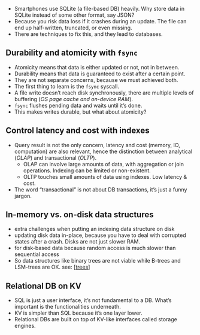 - Smartphones use SQLite (a file-based DB) heavily. Why store data in SQLite instead of some other format, say JSON? 
- Because you risk data loss if it crashes during an update. The file can end up half-written, truncated, or even missing.
- There are techniques to fix this, and they lead to databases.

## Durability and atomicity with `fsync`

- Atomicity means that data is either updated or not, not in between. 
- Durability means that data is guaranteed to exist after a certain point. 
- They are not separate concerns, because we must achieved both.
- The first thing to learn is the `fsync` syscall. 
- A file write doesn’t reach disk synchronously, there are multiple levels of buffering (*OS page cache and on-device RAM*). 
- `fsync` flushes pending data and waits until it’s done. 
- This makes writes durable, but what about atomicity?

## Control latency and cost with indexes

- Query result is not the only concern, latency and cost (memory, IO, computation) are also relevant, hence the distinction between analytical (*OLAP*) and transactional (*OLTP*).
  - OLAP can involve large amounts of data, with aggregation or join operations. Indexing can be limited or non-existent.
  - OLTP touches small amounts of data using indexes. Low latency & cost.
- The word “transactional” is not about DB transactions, it’s just a funny jargon.

## In-memory vs. on-disk data structures

- extra challenges when putting an indexing data structure on disk
- updating disk data in-place, because you have to deal with corrupted states after a crash. Disks are not just slower RAM.
- for disk-based data because random access is much slower than sequential access
- So data structures like binary trees are not viable while B-trees and LSM-trees are OK. see: [[trees]]

## Relational DB on KV

- SQL is just a user interface, it’s not fundamental to a DB. What’s important is the functionalities underneath.
-  KV is simpler than SQL because it’s one layer lower.
-  Relational DBs are built on top of KV-like interfaces called storage engines.


[//begin]: # "Autogenerated link references for markdown compatibility"
[trees]: ../../dsa/theory/trees "trees"
[//end]: # "Autogenerated link references"